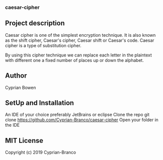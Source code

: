 ### caesar-cipher 

## Project description

Caesar cipher is one of the simplest encryption technique. It is also known as the shift cipher, Caesar's cipher, Caesar shift or Caesar's code. Caesar cipher is a type of substitution cipher.

By using this cipher technique we can replace each letter in the plaintext with different one a fixed number of places up or down the alphabet.

## Author
Cyprian Bowen

## SetUp and Installation

An IDE of your choice preferably JetBrains or eclipse
Clone the repo git clone https://github.com/Cyprian-Branco/caesar-cipher
Open your folder in the IDE

## MIT License

Copyright (c) 2019 Cyprian-Branco
